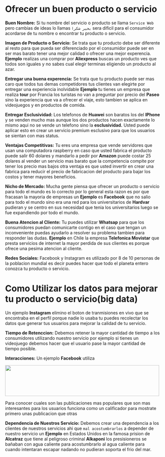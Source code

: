 # Ofrecer un buen producto o servicio


**Buen Nombre:** Si tu nombre del servicio o producto se llama ``Service Web`` pero cambias de ideas lo llamas ```بخير شكرا``` sera dificil para el consumidor acordarse de tu nombre o encontrar tu producto o servicio. 

**Imagen de Producto o Servicio:** Se trata que tu producto debe ser diferente al resto para que pueda ser diferenciado por el consumidor puede ser en ser mas barato tener una mejor calidad o ofrecer una mejor experencia. **Ejemplo** realizas una comprar por **Aliexpress** buscas un producto ves que todos son iguales y no sabes cual elegir terminas eligiendo un producto al azar.

**Entregar una buena experencia:** Se trata que tu producto puede ser mas caro que todos tus demas competidores tus clientes van elegirte por entregar una experiencia inolvidable **Ejemplo** tu tienes un empresa que realiza **tour** por Francia los turistas no van a preguntar por precio del **Paseo** sino la experiencia que va a ofrecer el viaje, esto tambien se aplica en videojuegos y en productos de comida. 

**Entregar Esclusividad:** Los telefonos de **Huawei** son baratos los del **IPhone** y se venden mucho mas aunque los dos productos hacen exactamente lo mismo aqui no se vende un telefono sino la **esclusividad.** Usted puede aplicar esto en crear un servicio premium esclusivo para que los usuarios se sientan con mas status.

**Ventajas Competitivas:** Tu eres una empresa que vende servidores que usan una computadora raspberry en caso que usted fabrica el producto puede salir 60 dolares y mandarlo a pedir por **Amazon** puede costar 25 dolares al vender un servicio mas barato que la competencia compite por tener los precio mas bajos otra ventaja es que usted invertir en crear una fabrica para reducir el precio de fabricacion del producto para bajar los costos y tener mayores beneficios.

**Nicho de Mercado:** Mucha gente piensa que ofrecer un producto o servicio para todo el mundo es lo correcto por lo general esta razon es por que fracasan la mayoria de empresas un **Ejemplo** es **Facebook** que no salio para todo el mundo sino era una red para los universitarios de **Hardvar** pudieran y se centro en sus necesidad que tenia los universitarios luego se fue expandiendo por todo el mundo.

**Buena Atencion al Cliente:** Tu puedes utilizar **Whatsap** para que los consumidores puedan comunicarte contigo en el caso que tengan un inconveniente puedas ayudarlo a resolver su problema tambien para responder las dudas. **Ejemplo** en Chile la empresa **Telefonica Movistar** que presta servicios de internet la mayor perdida de sus clientes es porque ofrece una pesima atencion al cliente.

**Redes Sociales:** Facebook y Instagram es utilizado por 8 de 10 personas de la poblacion mundial es decir puedes hacer que todo el planeta entero conozca tu producto o servicio.

# Como Utilizar los datos para mejorar tu producto o servicio(big data)

Un ejemplo **Instagram** elimino el boton de tranmisiones en vivo que se encontraba en el perfil porque nadie lo usaba tu puedes recolectar los datos que generar tus usuarios para mejorar la calidad de tu servicio.

**Tiempo de Retenccion:** Debemos retener la mayor cantidad de tiempo a los consumidores utilizando nuestro servicio por ejemplo si tienes un videojuego debemos hacer que el usuario pase la mayor cantidad de tiempo posible.

**Interacciones:** Un ejemplo **Facebook** utiliza 

<img src="https://github.com/IDiegoUlises/Ofrecer-un-Servicio-y-Analizar-los-Datos/blob/master/images/emoticon-facebook.gif" width="500" height="100" />

Para conocer cuales son las publicaciones mas populares que son mas interesantes para los usuarios funciona como un calificador para mostrate primero unas publicacion que otras



**Dependencia de Nuestros Servicio:** Debemos crear una dependencia a los clientes de nuestros servicios ahi que ```mal acostumbrarlos``` a depender de nuestro servicio un  **Ejemplo** en Estados Unidos en la famosa prision de **Alcatraz** que tiene al peligroso criminal **Alkaponi** los presisioneros se bañaban con agua caliente para acostumbrarlo al agua caliente para cuando intentaran escapar nadando no pudieran soporta el frio del mar.
